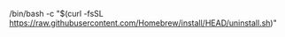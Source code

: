 /bin/bash -c "$(curl -fsSL https://raw.githubusercontent.com/Homebrew/install/HEAD/uninstall.sh)"


